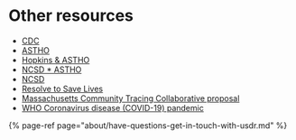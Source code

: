 # Other resources

* [CD](https://www.cdc.gov/coronavirus/2019-ncov/php/open-america/contact-tracing.html)[C](https://www.astho.org/COVID-19/A-National-Approach-for-Contact-Tracing/)
* [ASTHO](https://www.astho.org/COVID-19/A-National-Approach-for-Contact-Tracing/)
* [Hopkins & ASTHO](https://www.centerforhealthsecurity.org/our-work/pubs_archive/pubs-pdfs/2020/200410-national-plan-to-contact-tracing.pdf)
* [NCSD \* ASTHO](https://www.ncsddc.org/resource/making-contact-a-training-for-covid-19-contact-tracers/)
* [NCSD](https://www.ncsddc.org/covid-command-center-std-program-resources/)
* [Resolve to Save Lives](https://resolvetosavelives.org/)
* [Massachusetts Community Tracing Collaborative proposal](https://www.mass.gov/doc/community-tracing-collaborative-overview-presentation/download)
* [WHO Coronavirus disease (COVID-19) pandemic](https://www.who.int/emergencies/diseases/novel-coronavirus-2019)

{% page-ref page="about/have-questions-get-in-touch-with-usdr.md" %}

